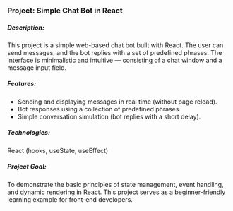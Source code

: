 ### Project: Simple Chat Bot in React

##### Description:
This project is a simple web-based chat bot built with React.
The user can send messages, and the bot replies with a set of predefined phrases.
The interface is minimalistic and intuitive — consisting of a chat window and a message input field.

##### Features:
- Sending and displaying messages in real time (without page reload).
- Bot responses using a collection of predefined phrases.
- Simple conversation simulation (bot replies with a short delay).

##### Technologies:
React (hooks, useState, useEffect)

##### Project Goal:
To demonstrate the basic principles of state management, event handling, and dynamic rendering in React. This project serves as a beginner-friendly learning example for front-end developers.